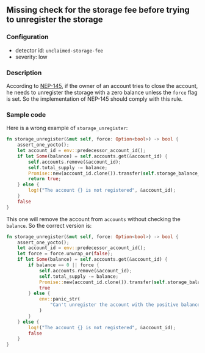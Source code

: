 ## Missing check for the storage fee before trying to unregister the storage

### Configuration

* detector id: `unclaimed-storage-fee`
* severity: low

### Description

According to [NEP-145](https://github.com/near/NEPs/blob/master/neps/nep-0145.md#5-account-gracefully-closes-registration), if the owner of an account tries to close the account, he needs to unregister the storage with a zero balance unless the `force` flag is set. So the implementation of NEP-145 should comply with this rule.

### Sample code

Here is a wrong example of `storage_unregister`:

```rust
fn storage_unregister(&mut self, force: Option<bool>) -> bool {
    assert_one_yocto();
    let account_id = env::predecessor_account_id();
    if let Some(balance) = self.accounts.get(&account_id) {
        self.accounts.remove(&account_id);
        self.total_supply -= balance;
        Promise::new(account_id.clone()).transfer(self.storage_balance_bounds().min.0 + 1);
        return true;
    } else {
        log!("The account {} is not registered", &account_id);
    }
    false
}
```

This one will remove the account from `accounts` without checking the `balance`. So the correct version is:

```rust
fn storage_unregister(&mut self, force: Option<bool>) -> bool {
    assert_one_yocto();
    let account_id = env::predecessor_account_id();
    let force = force.unwrap_or(false);
    if let Some(balance) = self.accounts.get(&account_id) {
        if balance == 0 || force {
            self.accounts.remove(&account_id);
            self.total_supply -= balance;
            Promise::new(account_id.clone()).transfer(self.storage_balance_bounds().min.0 + 1);
            true
        } else {
            env::panic_str(
                "Can't unregister the account with the positive balance without force",
            )
        }
    } else {
        log!("The account {} is not registered", &account_id);
        false
    }
}
```